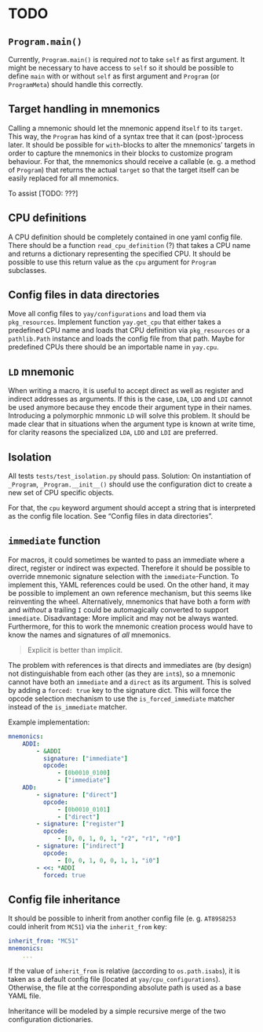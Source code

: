 TODO
====

`Program.main()`
----------------

Currently, `Program.main()` is required *not* to take `self` as first argument.
It might be necessary to have access to `self` so it should be possible to
define `main` with or without `self` as first argument and `Program` (or
`ProgramMeta`) should handle this correctly.


Target handling in mnemonics
----------------------------

Calling a mnemonic should let the mnemonic append it`self` to its `target`.
This way, the `Program` has kind of a syntax tree that it can (post-)process
later. It should be possible for `with`-blocks to alter the mnemonics’ targets
in order to capture the mnemonics in their blocks to customize program
behaviour. For that, the mnemonics should receive a callable (e. g. a method
of `Program`) that returns the actual `target` so that the target itself can
be easily replaced for all mnemonics.

To assist [TODO: ???]


CPU definitions
---------------

A CPU definition should be completely contained in one yaml config file.
There should be a function `read_cpu_definition` (?) that takes a CPU name and
returns a dictionary representing the specified CPU. It should be possible to
use this return value as the `cpu` argument for `Program` subclasses.


Config files in data directories
--------------------------------

Move all config files to `yay/configurations` and load them via `pkg_resources`.
Implement function `yay.get_cpu` that either takes a predefined CPU name and
loads that CPU definition via `pkg_resources` or a `pathlib.Path` instance
and loads the config file from that path. Maybe for predefined CPUs there
should be an importable name in `yay.cpu`.


`LD` mnemonic
-------------

When writing a macro, it is useful to accept direct as well as register and
indirect addresses as arguments. If this is the case, `LDA`, `LDD` and `LDI`
cannot be used anymore because they encode their argument type in their names.
Introducing a polymorphic mnmonic `LD` will solve this problem. It should
be made clear that in situations when the argument type is known at write
time, for clarity reasons the specialized `LDA`, `LDD` and `LDI` are preferred.


Isolation
---------

All tests `tests/test_isolation.py` should pass. Solution: On instantiation of
`_Program`, `_Program.__init__()` should use the configuration dict to create
a new set of CPU specific objects.

For that, the `cpu` keyword argument should accept a string that is interpreted
as the config file location. See “Config files in data directories”.


`immediate` function
--------------------

For macros, it could sometimes be wanted to pass an immediate where
a direct, register or indirect was expected. Therefore it should be possible
to override mnemonic signature selection with the `immediate`-Function.
To implement this, YAML references could be used. On the other hand, it may be
possible to implement an own reference mechanism, but this seems like
reinventing the wheel. Alternatively, mnemonics that have both a form *with*
and *without* a trailing `I` could be automagically converted to support
`immediate`. Disadvantage: More implicit and may not be always wanted.
Furthermore, for this to work the mnemonic creation process would have to
know the names and signatures of *all* mnemonics.

> Explicit is better than implicit.

The problem with references is that directs and immediates are (by design) not
distinguishable from each other (as they are `int`s), so a mnemonic cannot have
both an `immediate` and a `direct` as its argument. This is solved by
adding a `forced: true` key to the signature dict. This will force the
opcode selection mechanism to use the `is_forced_immediate` matcher instead
of the `is_immediate` matcher.

Example implementation:

```yaml
mnemonics:
    ADDI:
        - &ADDI
          signature: ["immediate"]
          opcode:
              - [0b0010_0100]
              - ["immediate"]
    ADD:
        - signature: ["direct"]
          opcode:
              - [0b0010_0101]
              - ["direct"]
        - signature: ["register"]
          opcode:
              - [0, 0, 1, 0, 1, "r2", "r1", "r0"]
        - signature: ["indirect"]
          opcode:
              - [0, 0, 1, 0, 0, 1, 1, "i0"]
        - <<: *ADDI
          forced: true
```


Config file inheritance
-----------------------

It should be possible to inherit from another config file (e. g. `AT89S8253`
could inherit from `MC51`) via the `inherit_from` key:

```yaml
inherit_from: "MC51"
mnemonics:
    ...
```

If the value of `inherit_from` is relative (according to `os.path.isabs`), it is
taken as a default config file (located at `yay/cpu_configurations`). Otherwise,
the file at the corresponding absolute path is used as a base YAML file.

Inheritance will be modeled by a simple recursive merge of the two configuration
dictionaries.
